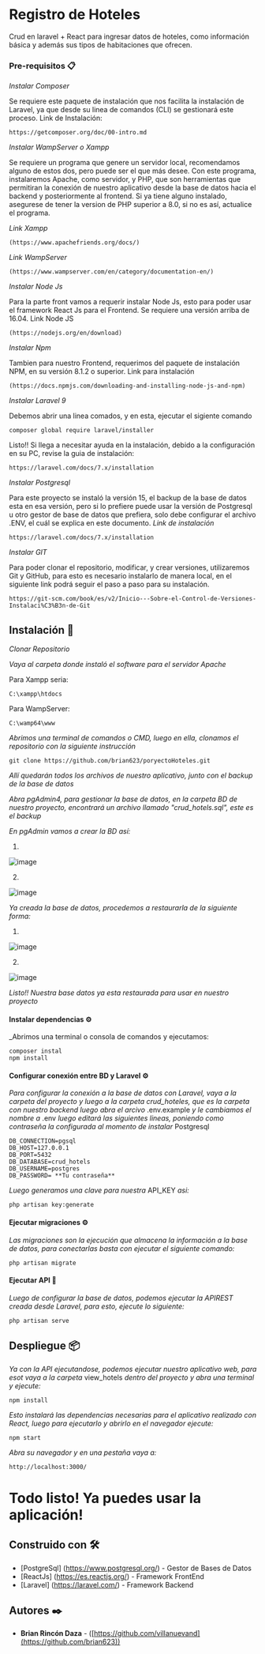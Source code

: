 # Registro de Hoteles

Crud en laravel + React para ingresar datos de hoteles, como información básica y además sus tipos de habitaciones que ofrecen.


### Pre-requisitos 📋


_Instalar Composer_

Se requiere este paquete de instalación que nos facilita la instalación de Laravel, ya que desde su linea de comandos (CLI) se gestionará este proceso.
Link de Instalación:
```
https://getcomposer.org/doc/00-intro.md
```

_Instalar WampServer o Xampp_

Se requiere un programa que genere un servidor local, recomendamos alguno de estos dos, pero puede ser el que más desee. Con este programa, instalaremos Apache,
como servidor, y PHP, que son herramientas que permitiran la conexión de nuestro aplicativo desde la base de datos hacia el backend y posteriormente al frontend.
Si ya tiene alguno instalado, asegurese de tener la version de PHP superior a 8.0, si no es así, actualice el programa.

_Link Xampp_
```
(https://www.apachefriends.org/docs/)
```
_Link WampServer_ 
```
(https://www.wampserver.com/en/category/documentation-en/)
```

_Instalar Node Js_

Para la parte front vamos a requerir instalar Node Js, esto para poder usar el framework React Js para el Frontend. Se requiere una versión arriba de 16.04.
Link Node JS 
```
(https://nodejs.org/en/download)
```


_Instalar Npm_

Tambien para nuestro Frontend, requerimos del paquete de instalación NPM, en su versión 8.1.2 o superior.
Link para instalación 
```
(https://docs.npmjs.com/downloading-and-installing-node-js-and-npm)
```

_Instalar Laravel 9_

Debemos abrir una linea comados, y en esta, ejecutar el sigiente comando
```
composer global require laravel/installer
```
Listo!! Si llega a necesitar ayuda en la instalación, debido a la configuración en su PC, revise la guia de instalación:
```
https://laravel.com/docs/7.x/installation
```


_Instalar Postgresql_

Para este proyecto se instaló la versión 15, el backup de la base de datos esta en esa versión, pero si lo prefiere puede usar la versión de Postgresql
u otro gestor de base de datos que prefiera, solo debe configurar el archivo .ENV, el cuál se explica en este documento.
_Link de instalación_
```
https://laravel.com/docs/7.x/installation
```

_Instalar GIT_

Para poder clonar el repositorio, modificar, y crear versiones, utilizaremos Git y GitHub, para esto es necesario instalarlo de manera local, en el siguiente link podrá seguir el paso a paso para su instalación.
```
https://git-scm.com/book/es/v2/Inicio---Sobre-el-Control-de-Versiones-Instalaci%C3%B3n-de-Git
```


## Instalación 🔧

_Clonar Repositorio_

_Vaya al carpeta donde instaló el software para el servidor Apache_

Para Xampp seria:
```
C:\xampp\htdocs
```
Para WampServer:
```
C:\wamp64\www
```
_Abrimos una terminal de comandos o CMD, luego en ella, clonamos el repositorio con la siguiente instrucción_
```
git clone https://github.com/brian623/poryectoHoteles.git
```
_Allí quedarán todos los archivos de nuestro aplicativo, junto con el backup de la base de datos_

_Abra pgAdmin4, para gestionar la base de datos, en la carpeta BD de nuestro proyecto, encontrará un archivo llamado "crud_hotels.sql", este es el backup_

_En pgAdmin vamos a crear la BD así:_

1)
![image](https://user-images.githubusercontent.com/48931107/228146539-7f51bae5-832a-463e-a968-92af656431e4.png)

2)
![image](https://user-images.githubusercontent.com/48931107/228150109-569483ad-08e0-4afd-a1c4-10c741e9fc38.png)

_Ya creada la base de datos, procedemos a restaurarla de la siguiente forma:_

1)
![image](https://user-images.githubusercontent.com/48931107/228150308-2ffbf5b3-04c6-4661-a33f-5ce46ba4f1bc.png)

2)
![image](https://user-images.githubusercontent.com/48931107/228149560-5ed86f6a-0118-4633-9ec5-df8c48326f34.png)

_Listo!! Nuestra base datos ya esta restaurada para usar en nuestro proyecto_

#### Instalar dependencias  ⚙️

_Abrimos una terminal o consola de comandos y ejecutamos:
```
composer instal
npm install
```

#### Configurar conexión entre BD y Laravel ⚙️

_Para configurar la conexión a la base de datos con Laravel, vaya a la carpeta del proyecto y luego a la carpeta crud_hoteles, que es la carpeta con nuestro backend_
_luego abra el arcivo_ .env.example _y le cambiamos el nombre a_ .env 
_luego editará las siguientes lineas, poniendo como contraseña la configurada al momento de instalar_ Postgresql

```
DB_CONNECTION=pgsql
DB_HOST=127.0.0.1
DB_PORT=5432
DB_DATABASE=crud_hotels
DB_USERNAME=postgres
DB_PASSWORD= **Tu contraseña**
```
_Luego generamos una clave para nuestra_ API_KEY _asi:_
```
php artisan key:generate
```
#### Ejecutar migraciones ⚙️
_Las migraciones son la ejecución que almacena la información a la base de datos, para conectarlas basta con ejecutar el siguiente comando:_
```
php artisan migrate
```

#### Ejecutar API 🔩

_Luego de configurar la base de datos, podemos ejecutar la APIREST creada desde Laravel, para esto, ejecute lo siguiente:_

```
php artisan serve
```


## Despliegue 📦

_Ya con la API ejecutandose, podemos ejecutar nuestro aplicativo web, para esot vaya a la carpeta_ view_hotels _dentro del proyecto y abra una terminal y ejecute:_
```
npm install
```
_Esto instalará las dependencias necesarias para el aplicativo realizado con React, luego para ejecutarlo y abrirlo en el navegador ejecute:_
```
npm start
```
_Abra su navegador y en una pestaña vaya a:_
```
http://localhost:3000/
```
# Todo listo! Ya puedes usar la aplicación!
## Construido con 🛠️


* [PostgreSql] (https://www.postgresql.org/) - Gestor de Bases de Datos
* [ReactJs] (https://es.reactjs.org/) - Framework FrontEnd
* [Laravel] (https://laravel.com/) - Framework Backend


## Autores ✒️

* **Brian Rincón Daza** - ([https://github.com/villanuevand](https://github.com/brian623))


